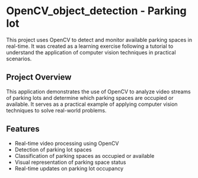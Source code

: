 # OpenCV_object_detection - Parking lot

This project uses OpenCV to detect and monitor available parking spaces in real-time. It was created as a learning exercise following a tutorial to understand the application of computer vision techniques in practical scenarios.

## Project Overview

This application demonstrates the use of OpenCV to analyze video streams of parking lots and determine which parking spaces are occupied or available. It serves as a practical example of applying computer vision techniques to solve real-world problems.

## Features

- Real-time video processing using OpenCV
- Detection of parking lot spaces
- Classification of parking spaces as occupied or available
- Visual representation of parking space status
- Real-time updates on parking lot occupancy
